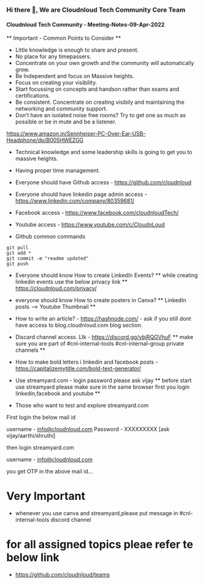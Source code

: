 ### Hi there 👋, We are Cloudnloud Tech Community Core Team

#### Cloudnloud Tech Community - Meeting-Notes-09-Apr-2022

**  Important - Common Points to Consider **

- Little knowledge is enough to share and present.
- No place for any timepassers.
- Concentrate on your own growth and the community will automatically grow.
- Be Independent and focus on Massive heights.
- Focus on creating your visibility.
- Start focussing on concepts and handson rather than exams and certifications.
- Be consistent. Concentrate on creating visibily and maintaining the networking and community support.
- Don’t have an isolated noise free rooms? Try to get one as much as possible or be in mute and be a listener.

https://www.amazon.in/Sennheiser-PC-Over-Ear-USB-Headphone/dp/B005HWEZGG

- Technical knowledge and some leadership skills is going to get you to massive heights.
- Having proper time management.
- Everyone should have Github access - https://github.com/cloudnloud
- Everyone should have linkedin page admin access -  https://www.linkedin.com/company/80359681/
- Facebook access - https://www.facebook.com/cloudnloudTech/
- Youtube access - https://www.youtube.com/c/CloudnLoud

- Github common commands

```
git pull
git add *
git commit -m "readme updated"
git push
```

- Everyone should know How to create LinkedIn Events?
      ** while creating linkedin events use the below privacy link **
	   https://cloudnloud.com/privacy/

- everyone should know How to create posters in Canva?
       ** LinkedIn posts —> Youtube Thumbnail **

- How to write an article? - https://hashnode.com/
      - ask if you still dont have access to blog.cloudnloud.com blog section.

- Discard channel access. LIk - https://discord.gg/vbjRQGVhuF
       ** make sure you are part of #cnl-internal-tools #cnl-internal-group private channels **

- How to make bold letters i linkedin and facebook posts - https://capitalizemytitle.com/bold-text-generator/

- Use streamyard.com - login password please ask vijay
    ** before start use streamyard please make sure in the same browser first you login linkedin,facebook and youtube **

- Those who want to test and explore streamyard.com

First login the below mail id

username - info@cloudnloud.com
Password - XXXXXXXXX [ask vijay/aarthi/shruthi]

then login streamyard.com

username - info@cloudnloud.com

you get OTP in the above mail id...


# Very Important

- whenever you use canva and streamyard,please put message in #cnl-internal-tools discord channel


# for all assigned topics pleae refer te below link 

  - https://github.com/cloudnloud/teams